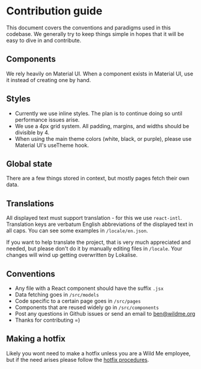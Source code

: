 # Contribution guide

This document covers the conventions and paradigms used in this codebase. We generally try to keep things simple in hopes that it will be easy to dive in and contribute.

## Components

We rely heavily on Material UI. When a component exists in Material UI, use it instead of creating one by hand. 

## Styles 

- Currently we use inline styles. The plan is to continue doing so until performance issues arise. 
- We use a 4px grid system. All padding, margins, and widths should be divisible by 4.
- When using the main theme colors (white, black, or purple), please use Material UI's useTheme hook.

## Global state 

There are a few things stored in context, but mostly pages fetch their own data.

## Translations 

All displayed text must support translation - for this we use `react-intl`. Translation keys are verbatum English abbreviations of the displayed text in all caps. You can see some examples in `/locale/en.json`. 

If you want to help translate the project, that is very much appreciated and needed, but please don't do it by manually editing files in `/locale`. Your changes will wind up getting overwritten by Lokalise.

## Conventions 

- Any file with a React component should have the suffix `.jsx`
- Data fetching goes in `/src/models`
- Code specific to a certain page goes in `/src/pages`
- Components that are reused widely go in `/src/components`
- Post any questions in Github issues or send an email to ben@wildme.org 
- Thanks for contributing =)

## Making a hotfix

Likely you wont need to make a hotfix unless you are a Wild Me employee, but if the need arises please follow the [hotfix procedures](https://github.com/WildMeOrg/codex-frontend/blob/develop/docs/hotfix-procedure.md).
